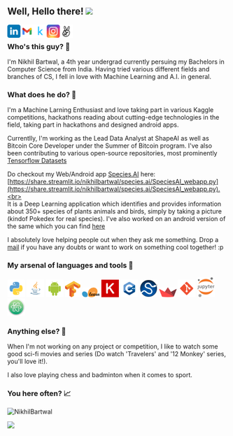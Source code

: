 ## Well, Hello there! <img src="https://media.giphy.com/media/hvRJCLFzcasrR4ia7z/giphy.gif" width="25px">
<p float="left">
<a href="https://www.linkedin.com/in/nikhil-bartwal-b07b501a3/">
  <img align="left" alt="Nikhil's LinkedIN" width="30px" src="logo/linkedin.svg" />
</a>
<a href="mailto:nikhilbartwal1234@gmail.com">
  <img align="left" alt="Nikhil's Gmail" width="30px" src="logo/gmail.svg" />
</a>

<a href="https://www.kaggle.com/nikhilbartwal001">
  <img align="left" alt="Nikhil's Kaggle" width="30px" src="logo/kaggle.svg" />
</a>
<a href="https://www.instagram.com/gods_fav_mistake/">
  <img align="left" alt="Nikhil's Insta" width="30px" src="logo/insta.svg" />
</a>
<a href="https://angel.co/u/nikhil-bartwal">
  <img align="left" alt="Nikhil's AngelList" width="30px" src="logo/angellist.svg" />
</a>
</p>
<br>

### Who's this guy? 👀
I'm Nikhil Bartwal, a 4th year undergrad currently persuing my Bachelors in Computer Science from India. Having tried various different fields and branches of CS, I fell in love with Machine Learning and A.I. in general. 

### What does he do? 💬
I'm a Machine Larning Enthusiast and love taking part in various Kaggle competitions, hackathons reading about cutting-edge technologies in the field, taking part in hackathons and designed android apps.

Currentlly, I'm working as the Lead Data Analyst at ShapeAI as well as Bitcoin Core Developer under the Summer of Bitcoin program.
I've also been contributing to various open-source repositories, most prominently <a href="https://github.com/tensorflow/datasets">Tensorflow Datasets<a>

Do checkout my Web/Android app <a href="https://github.com/NikhilBartwal/Species.ai">Species.AI</a> here: [https://share.streamlit.io/nikhilbartwal/species.ai/SpeciesAI_webapp.py](https://share.streamlit.io/nikhilbartwal/species.ai/SpeciesAI_webapp.py).<br><br>
It is a Deep Learning application which identifies and provides information about 350+ species of plants animals and birds, simply by taking a picture (kindof Pokedex for real species). I've also worked on an android version of the same which you can find [here](https://github.com/NikhilBartwal/Species.ai_Android)

I absolutely love helping people out when they ask me something. Drop a <a href="mailto:nikhilbartwal1234@gmail.com">mail</a> if you have any doubts or want to work on something cool together! :p

### My arsenal of languages and tools 🎯
<p float="left">
<img alt="python" width="40px" src="logo/python.svg" />
<img alt="java" width="40px" src="logo/java.svg" />
<img alt="android" width="40px" src="logo/android.svg" />
<img alt="tensorflow" width="35px" src="logo/tensorflow.svg" />
<img alt="sklearn" width="40px" src="logo/sklearn.svg" />
<img alt="keras" width="40px" src="logo/keras.svg" />
<img alt="cplusplus" width="40px" src="logo/c++.svg" />
<img alt="scipy" width="40px" src="logo/scipy.svg" />
<img alt="streamlit" width="40px" src="logo/streamlit.svg">
<img alt="git" width="40px" src="logo/git.svg" />
<img alt="jupyter" width="40px" src="logo/notebook.svg" />
<img alt="atom" width="40px" src="logo/atom.png" />
</p>

### Anything else? 👤
When I'm not working on any project or competition, I like to watch some good sci-fi movies and series (Do watch 'Travelers' and '12 Monkey' series, you'll love it!). 
<br>

I also love playing chess and badminton when it comes to sport.

### You here often? 📈
<p align="left"> <img src="https://github-readme-stats.vercel.app/api?username=NikhilBartwal&show_icons=true&theme=gotham&count_private=true&include_all_commits=true" alt="NikhilBartwal" />

![](https://visitor-badge.glitch.me/badge?page_id=NikhilBartwal.NikhilBartwal)
